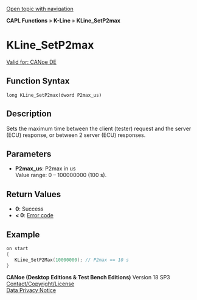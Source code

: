 [Open topic with navigation](../../../../../CANoeDEFamily.htm#Topics/CAPLFunctions/KLine/Functions/CAPLfunctionKLineSetP2max.md)

**CAPL Functions** » **K-Line** » **KLine_SetP2max**

# KLine_SetP2max

[Valid for: CANoe DE](../../../Shared/FeatureAvailability.md)

## Function Syntax

```
long KLine_SetP2max(dword P2max_us)
```

## Description

Sets the maximum time between the client (tester) request and the server (ECU) response, or between 2 server (ECU) responses.

## Parameters

- **P2max_us**: P2max in us  
  Value range: 0 – 100000000 (100 s).

## Return Values

- **0**: Success
- **< 0**: [Error code](../../Diagnostics/CAPLfunctionsDiagnosticsErrorCode.md)

## Example

```c
on start
{
   KLine_SetP2Max(10000000); // P2max == 10 s
}
```

**CANoe (Desktop Editions & Test Bench Editions)** Version 18 SP3  
[Contact/Copyright/License](../../../Shared/ContactCopyrightLicense.md)  
[Data Privacy Notice](https://www.vector.com/int/en/company/get-info/privacy-policy/)
